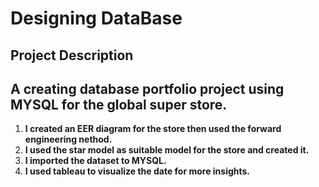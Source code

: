 # Designing DataBase

## Project Description

## A  creating database portfolio project using MYSQL for the global super store.

1.  **I created an EER diagram for the store then used the forward engineering nethod.**
2.  **I used the star model as suitable model for the store and created it.**
3. **I imported the dataset to MYSQL.**
4. **I used tableau to visualize the date for more insights.**



